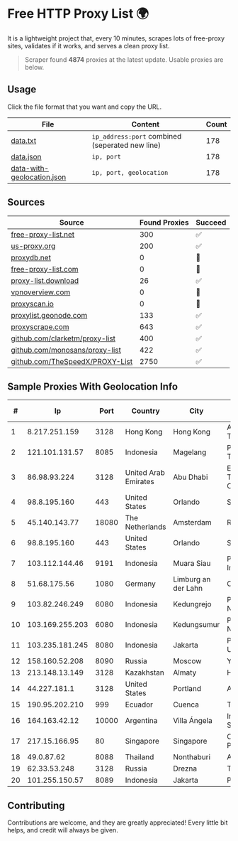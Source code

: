
# Free HTTP Proxy List 🌍

It is a lightweight project that, every 10 minutes, scrapes lots of free-proxy sites, validates if it works, and serves a clean proxy list.


> Scraper found **4874** proxies at the latest update. Usable proxies are below.

## Usage

Click the file format that you want and copy the URL.


|File|Content|Count|
|----|-------|-----|
|[data.txt](https://raw.githubusercontent.com/themiralay/Proxy-List-World/master/data.txt)|`ip_address:port` combined (seperated new line)|178|
|[data.json](https://raw.githubusercontent.com/themiralay/Proxy-List-World/master/data.json)|`ip, port`|178|
|[data-with-geolocation.json](https://raw.githubusercontent.com/themiralay/Proxy-List-World/master/data-with-geolocation.json)|`ip, port, geolocation`|178|

## Sources

|Source|Found Proxies|Succeed|
|------|-------------|-------|
|[free-proxy-list.net](https://free-proxy-list.net)|300|✅|
|[us-proxy.org](https://www.us-proxy.org)|200|✅|
|[proxydb.net](http://proxydb.net)|0|🚫|
|[free-proxy-list.com](https://free-proxy-list.com/?page=&port=&type%5B%5D=http&type%5B%5D=https&up_time=0&search=Search)|0|🚫|
|[proxy-list.download](https://www.proxy-list.download/HTTP)|26|✅|
|[vpnoverview.com](https://vpnoverview.com/privacy/anonymous-browsing/free-proxy-servers)|0|🚫|
|[proxyscan.io](https://www.proxyscan.io)|0|🚫|
|[proxylist.geonode.com](https://proxylist.geonode.com/api/proxy-list?limit=300&page=1&sort_by=lastChecked&sort_type=desc&protocols=http,https)|133|✅|
|[proxyscrape.com](https://api.proxyscrape.com/v2/?request=displayproxies&protocol=http&timeout=10000&country=all&ssl=all&anonymity=all)|643|✅|
|[github.com/clarketm/proxy-list](https://raw.githubusercontent.com/clarketm/proxy-list/master/proxy-list-raw.txt)|400|✅|
|[github.com/monosans/proxy-list](https://raw.githubusercontent.com/monosans/proxy-list/main/proxies/http.txt)|422|✅|
|[github.com/TheSpeedX/PROXY-List](https://raw.githubusercontent.com/TheSpeedX/PROXY-List/master/http.txt)|2750|✅|


## Sample Proxies With Geolocation Info

|#|Ip|Port|Country|City|Internet Service Provider|
|-|--|----|-------|----|-------------------------|
|1|8.217.251.159|3128|Hong Kong|Hong Kong|Alibaba (US) Technology Co., Ltd.|
|2|121.101.131.57|8085|Indonesia|Magelang|PT SELARAS CITRA TERABIT|
|3|86.98.93.224|3128|United Arab Emirates|Abu Dhabi|Emirates Telecommunications Corporation|
|4|98.8.195.160|443|United States|Orlando|Spectrum|
|5|45.140.143.77|18080|The Netherlands|Amsterdam|RoyaleHosting BV|
|6|98.8.195.160|443|United States|Orlando|Spectrum|
|7|103.112.144.46|9191|Indonesia|Muara Siau|PT Phinisi Media Indonesia|
|8|51.68.175.56|1080|Germany|Limburg an der Lahn|OVH SAS|
|9|103.82.246.249|6080|Indonesia|Kedungrejo|PT Master Star Network|
|10|103.169.255.203|6080|Indonesia|Kedungsumur|PT Master Star Network|
|11|103.235.181.245|8080|Indonesia|Jakarta|PT Top Class Universal|
|12|158.160.52.208|8090|Russia|Moscow|Yandex.Cloud LLC|
|13|213.148.13.149|3128|Kazakhstan|Almaty|Haicom Limited|
|14|44.227.181.1|3128|United States|Portland|Amazon.com, Inc.|
|15|190.95.202.210|999|Ecuador|Cuenca|Telconet S.A|
|16|164.163.42.12|10000|Argentina|Villa Ángela|Interret Villa Angela SRL|
|17|217.15.166.95|80|Singapore|Singapore|Contabo Asia Private Limited|
|18|49.0.87.62|8088|Thailand|Nonthaburi|AIS-Fibre|
|19|62.33.53.248|3128|Russia|Drezna|TRANS-TELECOM|
|20|101.255.150.57|8089|Indonesia|Jakarta|PT Remala Abadi|



## Contributing

Contributions are welcome, and they are greatly appreciated! Every
little bit helps, and credit will always be given.

